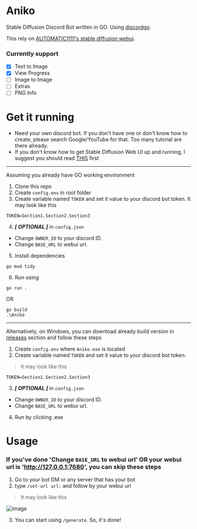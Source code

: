 # Aniko

Stable Diffusion Discord Bot written in GO. Using [discordgo](https://github.com/bwmarrin/discordgo).

This rely on [AUTOMATIC1111's stable diffusion webui](https://github.com/AUTOMATIC1111/stable-diffusion-webui).

### Currently support

- [x] Text to Image
- [x] View Progress
- [ ] Image to Image
- [ ] Extras
- [ ] PNG Info

# Get it running

- Need your own discord bot. If you don't have one or don't know how to create, please search Google/YouTube for that. Too many tutorial are there already.
- If you don't know how to get Stable Diffusion Web UI up and running, I suggest you should read [THIS](https://github.com/AUTOMATIC1111/stable-diffusion-webui#installation-and-running) first

----

Assuming you already have GO working environment
1. Clone this repo
1. Create `config.env` in root folder
1. Create variable named `TOKEN` and set it value to your discord bot token.
It may look like this
```
TOKEN=Section1.Section2.Section3
```
4. ***[ OPTIONAL ]*** in `config.json`
  - Change `OWNER_ID` to your discord ID.
  - Change `BASE_URL` to webui url.
5. Install dependencies
```
go mod tidy
```
6. Run using
```
go run .
```
OR
```
go build
.\Aniko
```

----

Alternatively, on Windows, you can download already build version in [releases](https://github.com/Meonako/Aniko/releases) section and follow these steps
1. Create `config.env` where `Aniko.exe` is located
1. Create variable named `TOKEN` and set it value to your discord bot token.

> It may look like this
```
TOKEN=Section1.Section2.Section3
```

3. ***[ OPTIONAL ]*** in `config.json`
  - Change `OWNER_ID` to your discord ID.
  - Change `BASE_URL` to webui url.
4. Run by clicking .exe

# Usage

### If you've done '**Change `BASE_URL` to webui url**' OR your webui url is '**http://127.0.0.1:7680**', you can skip these steps

1. Go to your bot DM or any server that has your bot
2. type `/set-url url:` and follow by your webui url

> It may look like this

![image](https://user-images.githubusercontent.com/76484203/206346690-aca1171a-d00d-4633-baee-5710be159129.png)

3. You can start using `/generate`. So, it's done!
